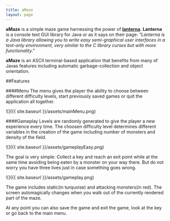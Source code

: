 ```yaml
---
title: aMaze
layout: page
---
```


**aMaze** is a simple maze game harnessing the power of [**lanterna**](https://code.google.com/p/lanterna/). **Lanterna** is a console text GUI library for Java or as it says on their page: *"Lanterna is a Java library allowing you to write easy semi-graphical user interfaces in a text-only environment, very similar to the C library curses but with more functionality."*

**aMaze** is an ASCII terminal-based application that benefits from many of Javas features including automatic garbage-collection and object orientation.

##Features

####Menu
The menu gives the player the ability to choose between different difficulty levels, start previously saved games or quit the application all together.

![]({{ site.baseurl }}/assets/mainMenu.png)

####Gameplay
Levels are randomly generated to give the player a new experience every time. The choosen difficulty level determines different variables in the creation of the game including number of monsters and density of the field.

![]({{ site.baseurl }}/assets/gameplayEasy.png)

The goal is very simple: Collect a key and reach an exit point while at the same time avoiding being eaten by a monster on your way there. But do not worry you have three lives just in case something goes wrong.

![]({{ site.baseurl }}/assets/gameplay.png)

The game includes static(in turquoise) and attacking monsters(in red). The screen automagically changes when you walk out of the currently rendered part of the maze.

At any point you can also save the game and exit the game, look at the key or go back to the main menu.





